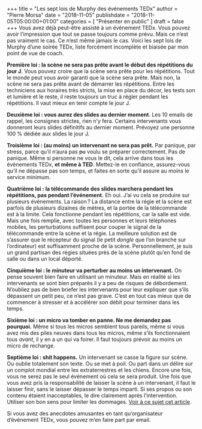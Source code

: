 +++
title      = "Les sept lois de Murphy des événements TEDx"
author     = "Pierre Morsa"
date        = "2018-11-05"
publishdate = "2018-11-05T05:00:00+01:00" 
categories = [ "Présenter en public" ]
draft      = false
+++
Vous avez déjà peut-être assisté à un événement TEDx. Vous pouvez avoir l’impression que tout se passe toujours comme prévu. Mais ce n’est pas vraiment le cas. Ce n’est même jamais le cas. Voici les sept lois de Murphy d’une soirée TEDx, liste forcément incomplète et biaisée par mon point de vue de coach.

**Première loi : la scène ne sera pas prête avant le début des répétitions du jour J**. Vous pouvez croire que la scène sera prête pour les répétitions. Tout le monde peut vous avoir garanti que la scène sera prête. Mais non, la scène ne sera pas prête avant de démarrer les répétitions. Entre les techniciens aux horaires très stricts, la mise en place du décor, les tests son et lumière et le reste, il reste toujours un truc à régler pendant les répétitions. Il vaut mieux en tenir compte le jour J.

**Deuxième loi : vous aurez des slides au dernier moment**. Les 10 emails de rappel, les consignes strictes, rien n’y fera. Certains intervenants vous donneront leurs slides définitifs au dernier moment. Prévoyez une personne 100 % dédiée aux slides le jour J.

**Troisième loi : (au moins) un intervenant ne sera pas prêt.** Par panique, par stress, parce qu’il n’aura pas ~~pu~~ voulu se préparer correctement. Pas de panique. Même si personne ne vous le dit, cela arrive dans tous les événements TEDx, **et même à TED**. Mettez-le en confiance, assurez-vous qu’il ne dépasse pas son temps, et faites en sorte qu’il assure au moins le service minimum.

**Quatrième loi : la télécommande des slides marchera pendant les répétitions, pas pendant l’événement.** Eh oui. J’ai vu cela se produire sur plusieurs événements. La raison ? La distance entre la régie et la scène est parfois de plusieurs dizaines de mètres, et la portée de la télécommande est à la limite. Cela fonctionne pendant les répétitions, car la salle est vide. Mais une fois remplie, avec toutes les personnes et leurs téléphones mobiles, les perturbations suffisent pour couper le signal de la télécommande entre la scène et la régie. La meilleure solution est de s’assurer que le récepteur du signal (le petit *dongle* que l’on branche sur l’ordinateur) est suffisamment proche de la scène. Personnellement, je suis un grand partisan des régies situées près de la scène plutôt qu’en fond de salle ou dans un local déporté.

**Cinquième loi : le minuteur va perturber au moins un intervenant.** On pense souvent bien faire en utilisant un minuteur. Mais en réalité si les intervenants se sont bien préparés il y a peu de risques de débordement. N’oubliez pas de bien briefer les intervenants pour leur expliquer que s’ils dépassent un petit peu, ce n’est pas grave. C’est en tout cas mieux que de commencer à stresser et à accélérer son débit pour terminer dans les temps.

**Sixième loi : un micro va tomber en panne. Ne me demandez pas pourquoi.** Même si tous les micros semblent tous pareils, même si vous avez mis des piles neuves dans tous les micros, même s’ils fonctionnaient tous *avant*, il y en a un qui va foirer. Il faut toujours prévoir au moins un micro de rechange.

**Septième loi : shit happens.** Un intervenant se casse la figure sur scène. Ou oublie totalement son texte. Ou se 
met à poil. Ou part dans un délire sur un complot mondial entre les extraterrestres et les chiens. Encore une fois, vous ne serez pas le seul événement où cela se sera produit. Une fois que vous avez pris la responsabilité de laisser la scène à un intervenant, il faut le laisser finir, sans le laisser dépasser le temps imparti. Si ses propos ou son contenu étaient inacceptables, le dire clairement après l’intervention. Utiliser son bon sens pour limiter les dommages. [Voir à ce sujet cet article](/post/2018-03-12-que-faire-si-intervenant-derape-sur-scene).

Si vous avez des anecdotes amusantes en tant qu’organisateur d’événement TEDx, vous pouvez m’en faire part par email.